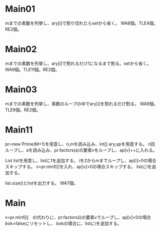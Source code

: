 # Main01
mまでの素数を列挙し、ary\[i\]で割り切れたらsetから省く。
WA8個。TLE4個。RE2個。

# Main02
mまでの素数を列挙し、ary\[i\]で割れるだけ1になるまで割る。setから省く。
WA9個。TLE11個。RE2個。

# Main03
mまでの素数を列挙し、素数のループの中でary\[i\]を割れるだけ割る。
WA9個。TLE9個。RE2個。

# Main11
pr=new Prime(M+1)を用意し、n,mを読み込み、int[] ary,apを用意する。
n回ループし、aを読み込み、pr.factors(a)の要素vをループし、ap[v]++に入れる。

List<Integer> listを用意し、listに1を追加する。
iを2からmまでループし、ap[i]>0の場合スキップする。
v=pr.minf[i]を入れ、ap[v]>0の場合スキップする。
listにiを追加する。

list.size()とlistを出力する。
WA7個。

# Main
v=pr.minf[i]　の代わりに、pr.factors(i)の要素vでループし、ap[v]>0の場合bok=falseにリセットし、
bokの場合に、listにiを追加する。

